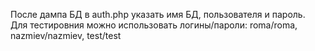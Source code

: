 После дампа БД в auth.php указать имя БД, пользователя и пароль.<br>
Для тестировния можно использовать логины/пароли: roma/roma, nazmiev/nazmiev, test/test